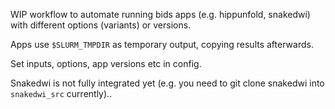 WIP workflow to automate running bids apps (e.g. hippunfold, snakedwi) with different options (variants) or versions.

Apps use `$SLURM_TMPDIR` as temporary output, copying results afterwards. 

Set inputs, options, app versions etc in config.

Snakedwi is not fully integrated yet (e.g. you need to git clone snakedwi into `snakedwi_src` currently)..


